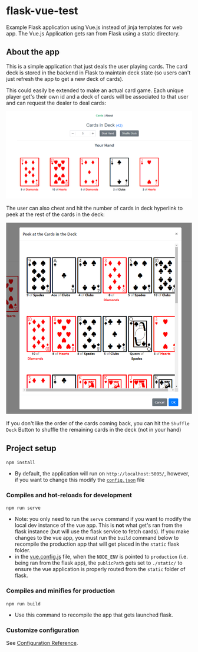 # flask-vue-test
Example Flask application using Vue.js instead of jinja templates for web app.  The Vue.js Application gets ran from Flask using a static directory.

## About the app
 This is a simple application that just deals the user playing cards.  The card deck is stored in the backend in Flask to maintain deck state (so users can't just refresh the app to get a new deck of cards).

This could easily be extended to make an actual card game.  Each unique player get's their own id and a deck of cards will be associated to that user and can request the dealer to deal cards:

![deal cards](./resources/cardsApp.PNG)

The user can also cheat and hit the number of cards in deck hyperlink to peek at the rest of the cards in the deck:

![peek](./resources/peek.PNG)

If you don't like the order of the cards coming back, you can hit the `Shuffle Deck` Button to shuffle the remaining cards in the deck (not in your hand)



## Project setup
```
npm install
```

- By default, the application will run on `http://localhost:5005/`, however, if you want to change this modify the [`config.json`](./config.json) file

### Compiles and hot-reloads for development
```
npm run serve
```

- Note: you only need to run the `serve` command if you want to modify the local dev instance of the vue app.  This is **not** what get's ran from the flask instance (but will use the flask service to fetch cards).  If you make changes to the vue app, you must run the `build` command below to recompile the production app that will get placed in the `static` flask folder.
 - in the [vue.config.js](./vue.config.js) file, when the `NODE_ENV` is pointed to `production` (i.e. being ran from the flask app), the `publicPath` gets set to `./static/` to ensure the vue application is properly routed from the `static` folder of flask.

### Compiles and minifies for production
```
npm run build
```

* Use this command to recompile the app that gets launched flask.

### Customize configuration
See [Configuration Reference](https://cli.vuejs.org/config/).
